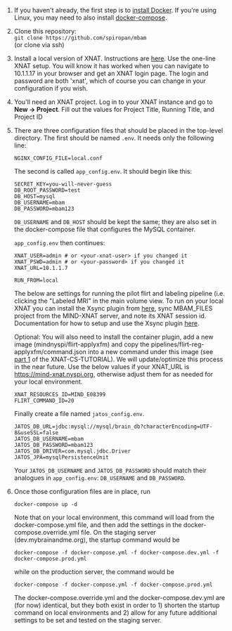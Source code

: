 1. If you haven't already, the first step is to [install Docker](https://docs.docker.com/install/). If you're using Linux,
you may need to also install [docker-compose](https://docs.docker.com/compose/install/).

2. Clone this repository:  
`git clone https://github.com/spiropan/mbam`  
(or clone via ssh)

3. Install a local version of XNAT.  Instructions are [here](https://wiki.xnat.org/display/XNAT17/Running+XNAT+in+a+Vagrant+Virtual+Machine).  Use the one-line XNAT setup.  You will know it has worked when you can navigate to 10.1.1.17 in your browser and get an XNAT login page.  The login and password are both 'xnat', which of course you can change in your configuration if you wish.

4. You'll need an XNAT project.  Log in to your XNAT instance and go to **New -> Project**.  Fill out the values for Project Title, Running Title, and Project ID

5. There are three configuration files that should be placed in the top-level directory.  The first should be named `.env`.  It needs only the following line:  

   `NGINX_CONFIG_FILE=local.conf`

   The second is called `app_config.env`.  It should begin like this:

   ```
   SECRET_KEY=you-will-never-guess
   DB_ROOT_PASSWORD=test
   DB_HOST=mysql
   DB_USERNAME=mbam
   DB_PASSWORD=mbam123
   ```

   `DB_USERNAME` and `DB_HOST` should be kept the same; they are also set in the docker-compose file that configures the MySQL container.

   `app_config.env` then continues:

   ```
   XNAT_USER=admin # or <your-xnat-user> if you changed it
   XNAT_PSWD=admin # or <your-password> if you changed it
   XNAT_URL=10.1.1.7

   RUN_FROM=local
   ````
   The below are settings for running the pilot flirt and labeling pipeline (i.e. clicking the "Labeled MRI" in the main volume view. To run on your local XNAT you can install the Xsync plugin from [here](https://download.xnat.org/), sync MBAM_FILES project from the MIND-XNAT server, and note its XNAT session id. Documentation for how to setup and use the Xsync plugin [here](https://wiki.xnat.org/pages/viewpage.action?pageId=51642418).

   Optional: You will also need to install the container plugin, add a new image (mindnyspi/flirt-applyxfm) and copy the pipelines/flirt-reg-applyxfm/command.json into a new command under this image (see [part 1](https://github.com/MIND-NYSPI/xnat-cs-tutorial/blob/master/tutorial_part1.md) of the XNAT-CS-TUTORIAL). We will update/optimize this process in the near future. Use the below values if your XNAT_URL is https://mind-xnat.nyspi.org, otherwise adjust them for as needed for your local environment.

   ```
   XNAT_RESOURCES_ID=MIND_E08399
   FLIRT_COMMAND_ID=20
   ```

   Finally create a file named `jatos_config.env`.

   ```
   JATOS_DB_URL=jdbc:mysql://mysql/brain_db?characterEncoding=UTF-8&useSSL=false
   JATOS_DB_USERNAME=mbam
   JATOS_DB_PASSWORD=mbam123
   JATOS_DB_DRIVER=com.mysql.jdbc.Driver
   JATOS_JPA=mysqlPersistenceUnit
   ```

   Your `JATOS_DB_USERNAME` and `JATOS_DB_PASSWORD` should match their analogues in `app_config.env`: `DB_USERNAME` and `DB_PASSWORD`.

6. Once those configuration files are in place, run

   `docker-compose up -d`

   Note that on your local environment, this command will load from the docker-compose.yml file, and then add the settings in the docker-compose.override.yml file. On the staging server (dev.mybrainandme.org), the startup command would be

   `docker-compose -f docker-compose.yml -f docker-compose.dev.yml -f docker-compose.prod.yml`

   while on the production server, the command would be

   `docker-compose -f docker-compose.yml -f docker-compose.prod.yml`

   The docker-compose.override.yml and the docker-compose.dev.yml are (for now) identical, but they both exist in order to 1) shorten the startup command on local environments and 2) allow for any future additional settings to be set and tested on the staging server.
